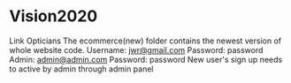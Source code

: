# Vision2020
Link Opticians
The ecommerce(new) folder contains the newest version of whole website code.
Username: jwr@gmail.com Password: password
Admin: admin@admin.com Password: password
New user's sign up needs to active by admin through admin panel

